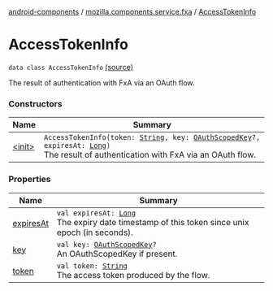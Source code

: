 [android-components](../../index.md) / [mozilla.components.service.fxa](../index.md) / [AccessTokenInfo](./index.md)

# AccessTokenInfo

`data class AccessTokenInfo` [(source)](https://github.com/mozilla-mobile/android-components/blob/master/components/service/firefox-accounts/src/main/java/mozilla/components/service/fxa/AccessTokenInfo.kt#L28)

The result of authentication with FxA via an OAuth flow.

### Constructors

| Name | Summary |
|---|---|
| [&lt;init&gt;](-init-.md) | `AccessTokenInfo(token: `[`String`](https://kotlinlang.org/api/latest/jvm/stdlib/kotlin/-string/index.html)`, key: `[`OAuthScopedKey`](../-o-auth-scoped-key/index.md)`?, expiresAt: `[`Long`](https://kotlinlang.org/api/latest/jvm/stdlib/kotlin/-long/index.html)`)`<br>The result of authentication with FxA via an OAuth flow. |

### Properties

| Name | Summary |
|---|---|
| [expiresAt](expires-at.md) | `val expiresAt: `[`Long`](https://kotlinlang.org/api/latest/jvm/stdlib/kotlin/-long/index.html)<br>The expiry date timestamp of this token since unix epoch (in seconds). |
| [key](key.md) | `val key: `[`OAuthScopedKey`](../-o-auth-scoped-key/index.md)`?`<br>An OAuthScopedKey if present. |
| [token](token.md) | `val token: `[`String`](https://kotlinlang.org/api/latest/jvm/stdlib/kotlin/-string/index.html)<br>The access token produced by the flow. |
